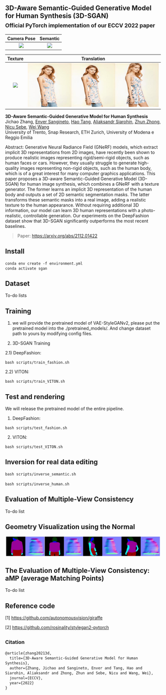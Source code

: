 ## 3D-Aware Semantic-Guided Generative Model for Human Synthesis (3D-SGAN) <br><sub>Official PyTorch implementation of our ECCV 2022 paper</sub>

Camera Pose           |  Semantic
:-------------------------:|:-------------------------:
![](./docs/rotation.gif)  |  ![](./docs/semantic.gif)

Texture           |  Translation
:-------------------------:|:-------------------------:
![](./docs/texture.gif)  |  ![](./docs/translation.gif)

**3D-Aware Semantic-Guided Generative Model for Human Synthesis**<br>
Jichao Zhang, [Enver Sangineto](https://scholar.google.com/citations?user=eJZlvlAAAAAJ&hl=en), 
[Hao Tang](https://scholar.google.com/citations?user=9zJkeEMAAAAJ&hl=en), [Aliaksandr Siarohin](https://scholar.google.com/citations?user=uMl5-k4AAAAJ&hl=en), [Zhun Zhong](https://zhunzhong.site/), 
[Nicu Sebe](http://disi.unitn.it/~sebe/), [Wei Wang](https://weiwangtrento.github.io/) <br>
University of Trento, Snap Research, ETH Zurich, University of Modena e Reggio Emilia

Abstract: Generative Neural Radiance Field (GNeRF) models, which extract implicit 3D representations from 2D images, 
have recently been shown to produce realistic images representing rigid/semi-rigid objects, 
such as human faces or cars. However, they usually struggle to generate high-quality images representing 
non-rigid objects, such as the human body, which is of a great interest for many computer graphics applications. 
This paper proposes a 3D-aware Semantic-Guided Generative Model (3D-SGAN) for human image synthesis, 
which combines a GNeRF with a texture generator. The former learns an implicit 
3D representation of the human body and outputs a set of 2D semantic segmentation masks. The latter transforms 
these semantic masks into a real image, adding a realistic texture to the human appearance. 
Without requiring additional 3D information, our model can learn 3D human representations 
with a photo-realistic, controllable generation. Our experiments on the DeepFashion dataset show that 
3D-SGAN significantly outperforms the most recent baselines.

> Paper: https://arxiv.org/abs/2112.01422 <br>

## Install
```
conda env create -f environment.yml
conda activate sgan
```

## Dataset

To-do lists

## Training 

1)  we will provide the pretrained model of VAE-StyleGANv2, please put the pretrained model into the ./pretrained_models/.
And change dataset path to yours by modifying config files.

2) 3D-SGAN Training

2.1) DeepFashion:
```
bash scripts/train_fashion.sh
```
2.2) VITON:
```
bash scripts/train_VITON.sh
```

## Test and rendering

We will release the pretrained model of the entire pipeline.

1) DeepFashion:
```
bash scripts/test_fashion.sh
```

2) VITON:
```
bash scripts/test_VITON.sh
```

## Inversion for real data editing
```
bash scripts/inverse_semantic.sh

bash scripts/inverse_human.sh
```

## Evaluation of Multiple-View Consistency

To-do list

## Geometry Visualization using the Normal

![Teaser image](./docs/normal.jpg)

## The Evaluation of Multiple-View Consistency: aMP (average Matching Points)

To-do list

## Reference code

[1] https://github.com/autonomousvision/giraffe

[2] https://github.com/rosinality/stylegan2-pytorch

## 

### Citation

```
@article{zhang20213d,
  title={3D-Aware Semantic-Guided Generative Model for Human Synthesis},
  author={Zhang, Jichao and Sangineto, Enver and Tang, Hao and Siarohin, Aliaksandr and Zhong, Zhun and Sebe, Nicu and Wang, Wei},
  journal={ECCV},
  year={2022}
}
```
